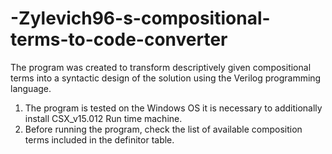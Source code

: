 # -Zylevich96-s-compositional-terms-to-code-converter
The program was created to transform descriptively given compositional terms into a syntactic design of the solution using the Verilog programming language.
1) The program is tested on the Windows OS it is necessary to additionally install CSX_v15.012 Run time machine.
2) Before running the program, check the list of available composition terms included in the definitor table.
   
